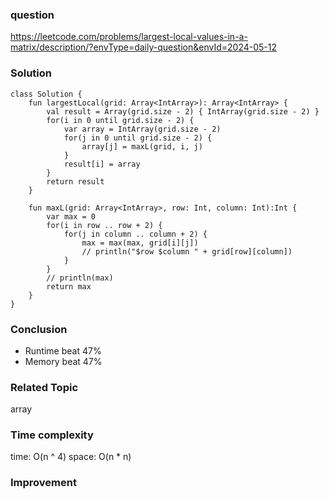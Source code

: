 ### question
https://leetcode.com/problems/largest-local-values-in-a-matrix/description/?envType=daily-question&envId=2024-05-12

### Solution
```
class Solution {
    fun largestLocal(grid: Array<IntArray>): Array<IntArray> {
        val result = Array(grid.size - 2) { IntArray(grid.size - 2) }
        for(i in 0 until grid.size - 2) {
            var array = IntArray(grid.size - 2)
            for(j in 0 until grid.size - 2) {
                array[j] = maxL(grid, i, j)
            }
            result[i] = array
        }
        return result
    }

    fun maxL(grid: Array<IntArray>, row: Int, column: Int):Int {
        var max = 0
        for(i in row .. row + 2) {
            for(j in column .. column + 2) {
                max = max(max, grid[i][j])
                // println("$row $column " + grid[row][column])
            }
        }
        // println(max)
        return max
    }
}
```
### Conclusion
- Runtime beat 47% 
- Memory beat 47%

### Related Topic
array

### Time complexity
time: O(n ^ 4)
space: O(n * n)

### Improvement